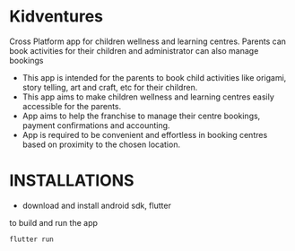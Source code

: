 # Kidventures
Cross Platform app for children wellness and learning centres. Parents can book activities for their children and administrator can also manage bookings

- This app is intended for the parents to book child activities like origami, story telling, art and craft, etc for their children.
- This app aims to make children wellness and learning centres easily accessible for the parents.
- App aims to help the franchise to manage their centre bookings, payment confirmations and accounting.
- App is required to be convenient and effortless in booking centres based on proximity to the chosen location.

# INSTALLATIONS
- download and install android sdk, flutter

to build and run the app
```
flutter run
```
